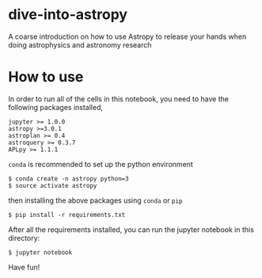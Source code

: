# dive-into-astropy
A coarse introduction on how to use Astropy to release your hands when doing astrophysics and astronomy research

# How to use
In order to run all of the cells in this notebook, you need to have the following packages installed, 

```text
jupyter >= 1.0.0
astropy >=3.0.1
astroplan >= 0.4
astroquery >= 0.3.7
APLpy >= 1.1.1
```

`conda` is recommended to set up the python environment

```shell
$ conda create -n astropy python=3
$ source activate astropy
```

then installing the above packages using `conda` or `pip`

```shell
$ pip install -r requirements.txt
```

After all the requirements installed, you can run the jupyter notebook in this directory:

```shell
$ jupyter notebook
```

Have fun!
